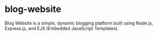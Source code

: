 # blog-website
Blog Website is a simple, dynamic blogging platform built using Node.js, Express.js, and EJS (Embedded JavaScript Templates). 
